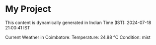 # My Project

This content is dynamically generated in Indian Time (IST): 2024-07-18 21:00:41 IST


Current Weather in Coimbatore:
Temperature: 24.88 °C
Condition: mist
